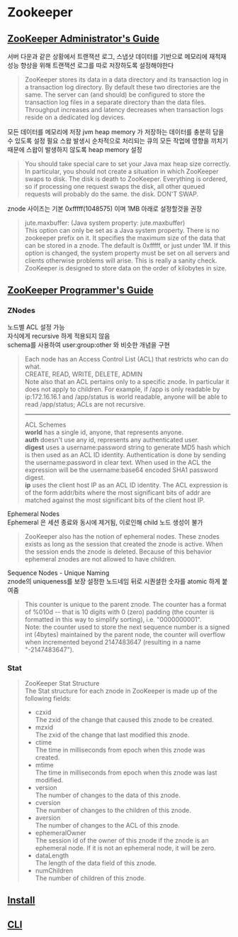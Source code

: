 
# Zookeeper

## [ZooKeeper Administrator's Guide](https://zookeeper.apache.org/doc/r3.3.6/zookeeperAdmin.html)

서버 다운과 같은 상황에서 트랜잭션 로그, 스냅샷 데이터를 기반으로 메모리에 재적재  
성능 향상을 위해 트랜잭션 로그를 따로 저장하도록 설정해야한다
> ZooKeeper stores its data in a data directory and its transaction log in a transaction log directory. By default these two directories are the same. The server can (and should) be configured to store the transaction log files in a separate directory than the data files. Throughput increases and latency decreases when transaction logs reside on a dedicated log devices.

모든 데이터를 메모리에 저장 jvm heap memory 가 저장하는 데이터를 충분히 담을 수 있도록 설정 필요
스왑 발생시 순차적으로 처리되는 큐의 모든 작업에 영향을 끼치기 때문에 스왑이 발생하지 않도록 heap memory 설정
> You should take special care to set your Java max heap size correctly. In particular, you should not create a situation in which ZooKeeper swaps to disk. The disk is death to ZooKeeper. Everything is ordered, so if processing one request swaps the disk, all other queued requests will probably do the same. the disk. DON'T SWAP.

znode 사이즈는 기본 0xfffff(1048575) 이며 1MB 아래로 설정할것을 권장
> jute.maxbuffer: (Java system property: jute.maxbuffer)  
> This option can only be set as a Java system property. There is no zookeeper prefix on it. It specifies the maximum size of the data that can be stored in a znode. The default is 0xfffff, or just under 1M. If this option is changed, the system property must be set on all servers and clients otherwise problems will arise. This is really a sanity check. ZooKeeper is designed to store data on the order of kilobytes in size.


## [ZooKeeper Programmer's Guide](https://zookeeper.apache.org/doc/r3.3.6/zookeeperProgrammers.html)

### ZNodes

노드별 ACL 설정 가능  
자식에게 recursive 하게 적용되지 않음  
schema를 사용하여 user:group:other 와 비슷한 개념을 구현
> Each node has an Access Control List (ACL) that restricts who can do what.  
> CREATE, READ, WRITE, DELETE, ADMIN  
> Note also that an ACL pertains only to a specific znode. In particular it does not apply to children. For example, if /app is only readable by ip:172.16.16.1 and /app/status is world readable, anyone will be able to read /app/status; ACLs are not recursive.  
> 
> ---  
> 
> ACL Schemes  
> **world** has a single id, anyone, that represents anyone.  
> **auth** doesn't use any id, represents any authenticated user.  
> **digest** uses a username:password string to generate MD5 hash which is then used as an ACL ID identity. Authentication is done by sending the username:password in clear text. When used in the ACL the expression will be the username:base64 encoded SHA1 password digest.  
> **ip** uses the client host IP as an ACL ID identity. The ACL expression is of the form addr/bits where the most significant bits of addr are matched against the most significant bits of the client host IP.  

Ephemeral Nodes  
Ephemeral 은 세션 종료와 동시에 제거됨, 이로인해 child 노드 생성이 불가
> ZooKeeper also has the notion of ephemeral nodes. These znodes exists as long as the session that created the znode is active. When the session ends the znode is deleted. Because of this behavior ephemeral znodes are not allowed to have children.

Sequence Nodes - Unique Naming  
znode의 uniqueness를 보장 설정한 노드네임 뒤로 시퀀셜한 숫자를 atomic 하게 붙여줌
> This counter is unique to the parent znode. The counter has a format of %010d -- that is 10 digits with 0 (zero) padding (the counter is formatted in this way to simplify sorting), i.e. "<path>0000000001".  
> Note: the counter used to store the next sequence number is a signed int (4bytes) maintained by the parent node, the counter will overflow when incremented beyond 2147483647 (resulting in a name "<path>-2147483647").

### Stat

> ZooKeeper Stat Structure  
> The Stat structure for each znode in ZooKeeper is made up of the following fields:  
> - czxid  
> The zxid of the change that caused this znode to be created.
> - mzxid  
> The zxid of the change that last modified this znode.
> - ctime  
> The time in milliseconds from epoch when this znode was created.
> - mtime  
> The time in milliseconds from epoch when this znode was last modified.
> - version  
> The number of changes to the data of this znode.
> - cversion  
> The number of changes to the children of this znode.
> - aversion  
> The number of changes to the ACL of this znode.
> - ephemeralOwner  
> The session id of the owner of this znode if the znode is an ephemeral node. If it is not an ephemeral node, it will be zero.
> - dataLength  
> The length of the data field of this znode.
> - numChildren  
> The number of children of this znode.

## [Install](./install/README.md)
## [CLI](./cli/README.md)

